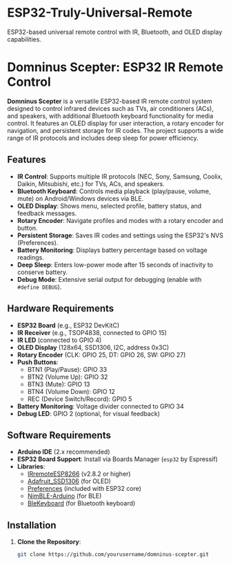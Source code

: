 # ESP32-Truly-Universal-Remote
ESP32-based universal remote control with IR, Bluetooth, and OLED display capabilities.
# Domninus Scepter: ESP32 IR Remote Control

**Domninus Scepter** is a versatile ESP32-based IR remote control system designed to control infrared devices such as TVs, air conditioners (ACs), and speakers, with additional Bluetooth keyboard functionality for media control. It features an OLED display for user interaction, a rotary encoder for navigation, and persistent storage for IR codes. The project supports a wide range of IR protocols and includes deep sleep for power efficiency.

## Features
- **IR Control**: Supports multiple IR protocols (NEC, Sony, Samsung, Coolix, Daikin, Mitsubishi, etc.) for TVs, ACs, and speakers.
- **Bluetooth Keyboard**: Controls media playback (play/pause, volume, mute) on Android/Windows devices via BLE.
- **OLED Display**: Shows menu, selected profile, battery status, and feedback messages.
- **Rotary Encoder**: Navigate profiles and modes with a rotary encoder and button.
- **Persistent Storage**: Saves IR codes and settings using the ESP32's NVS (Preferences).
- **Battery Monitoring**: Displays battery percentage based on voltage readings.
- **Deep Sleep**: Enters low-power mode after 15 seconds of inactivity to conserve battery.
- **Debug Mode**: Extensive serial output for debugging (enable with `#define DEBUG`).

## Hardware Requirements
- **ESP32 Board** (e.g., ESP32 DevKitC)
- **IR Receiver** (e.g., TSOP4838, connected to GPIO 15)
- **IR LED** (connected to GPIO 4)
- **OLED Display** (128x64, SSD1306, I2C, address 0x3C)
- **Rotary Encoder** (CLK: GPIO 25, DT: GPIO 26, SW: GPIO 27)
- **Push Buttons**:
  - BTN1 (Play/Pause): GPIO 33
  - BTN2 (Volume Up): GPIO 32
  - BTN3 (Mute): GPIO 13
  - BTN4 (Volume Down): GPIO 12
  - REC (Device Switch/Record): GPIO 5
- **Battery Monitoring**: Voltage divider connected to GPIO 34
- **Debug LED**: GPIO 2 (optional, for visual feedback)

## Software Requirements
- **Arduino IDE** (2.x recommended)
- **ESP32 Board Support**: Install via Boards Manager (`esp32` by Espressif)
- **Libraries**:
  - [IRremoteESP8266](https://github.com/crankyoldgit/IRremoteESP8266) (v2.8.2 or higher)
  - [Adafruit_SSD1306](https://github.com/adafruit/Adafruit_SSD1306) (for OLED)
  - [Preferences](https://github.com/espressif/arduino-esp32) (included with ESP32 core)
  - [NimBLE-Arduino](https://github.com/h2zero/NimBLE-Arduino) (for BLE)
  - [BleKeyboard](https://github.com/T-vK/ESP32-BLE-Keyboard) (for Bluetooth keyboard)

## Installation
1. **Clone the Repository**:
   ```bash
   git clone https://github.com/yourusername/domninus-scepter.git
